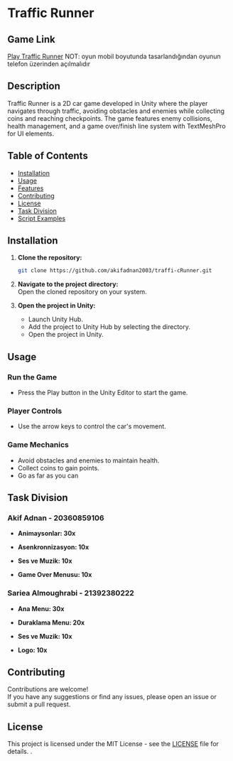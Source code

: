 # Traffic Runner

## Game Link 
[Play Traffic Runner](https://mgbeyyy.itch.io/traffic-runner1)
NOT: oyun mobil boyutunda tasarlandığından oyunun telefon üzerinden açılmalıdır

## Description
Traffic Runner is a 2D car game developed in Unity where the player navigates through traffic, avoiding obstacles and enemies while collecting coins and reaching checkpoints. The game features enemy collisions, health management, and a game over/finish line system with TextMeshPro for UI elements.

## Table of Contents
- [Installation](#installation)
- [Usage](#usage)
- [Features](#features)
- [Contributing](#contributing)
- [License](#license)
- [Task Division](#task-division)
- [Script Examples](#script-examples)

## Installation
1. **Clone the repository:**
   ```bash
   git clone https://github.com/akifadnan2003/traffi-cRunner.git
   ```
2. **Navigate to the project directory:**  
   Open the cloned repository on your system.  

3. **Open the project in Unity:**  
   - Launch Unity Hub.  
   - Add the project to Unity Hub by selecting the directory.  
   - Open the project in Unity.  

## Usage

### Run the Game
- Press the Play button in the Unity Editor to start the game.

### Player Controls
- Use the arrow keys to control the car's movement.

### Game Mechanics
- Avoid obstacles and enemies to maintain health.
- Collect coins to gain points.
- Go as far as you can


## Task Division

### Akif Adnan - 20360859106

- **Animaysonlar: 30x**  

- **Asenkronnizasyon: 10x**  

- **Ses ve Muzik: 10x**
  
- **Game Over Menusu: 10x**  

### Sariea Almoughrabi - 21392380222

- **Ana Menu: 30x**  

- **Duraklama Menu: 20x**  

- **Ses ve Muzik: 10x**

- **Logo: 10x**


## Contributing
Contributions are welcome!  
If you have any suggestions or find any issues, please open an issue or submit a pull request.

## License
This project is licensed under the MIT License - see the [LICENSE](./LICENSE) file for details.
.
